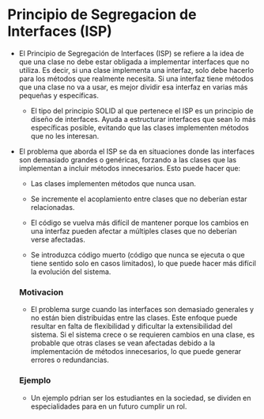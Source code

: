 # Principio de Segregacion de Interfaces (ISP)

 - El Principio de Segregación de Interfaces (ISP) se refiere a la idea de que una clase no debe estar obligada a implementar interfaces que no utiliza. Es decir, si una clase implementa una interfaz, solo debe hacerlo para los métodos que realmente necesita. Si una interfaz tiene métodos que una clase no va a usar, es mejor dividir esa interfaz en varias más pequeñas y específicas.
   - El tipo del principio SOLID al que pertenece el ISP es un principio de diseño de interfaces. Ayuda a estructurar interfaces que sean lo más específicas posible, evitando que las clases implementen métodos que no les interesan.


- El problema que aborda el ISP se da en situaciones donde las interfaces son demasiado grandes o genéricas, forzando a las clases que las implementan a incluir métodos innecesarios. Esto puede hacer que:

  - Las clases implementen métodos que nunca usan.

  - Se incremente el acoplamiento entre clases que no deberían estar relacionadas.

  - El código se vuelva más difícil de mantener porque los cambios en una interfaz pueden afectar a múltiples clases que no deberían verse afectadas.
 
  - Se introduzca código muerto (código que nunca se ejecuta o que tiene sentido solo en casos limitados), lo que puede hacer más difícil la evolución del sistema.

  ### Motivacion

  - El problema surge cuando las interfaces son demasiado generales y no están bien distribuidas entre las clases. Este enfoque puede resultar en falta de flexibilidad y dificultar la extensibilidad del sistema. Si el sistema crece o se requieren cambios en una clase, es probable que otras clases se vean afectadas debido a la implementación de métodos innecesarios, lo que puede generar errores o redundancias.

  ### Ejemplo

   - Un ejemplo pdrian ser los estudiantes en la sociedad, se dividen en especialidades para en un futuro cumplir un rol.
     

     

